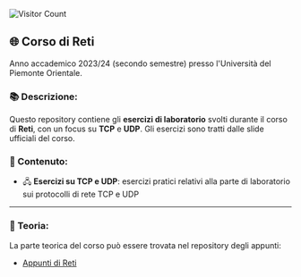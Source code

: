![Visitor Count](https://hits.seeyoufarm.com/api/count/incr/badge.svg?url=https://github.com/AlessandroZappatore/UNIUPO_RETI&count_bg=%2379C83D&title_bg=%23555555&icon=github.svg&icon_color=%23E7E7E7&title=visitors&edge_flat=false)

## 🌐 Corso di **Reti**  
Anno accademico 2023/24 (secondo semestre) presso l'Università del Piemonte Orientale.

### 📚 Descrizione:  
Questo repository contiene gli **esercizi di laboratorio** svolti durante il corso di **Reti**, con un focus su **TCP** e **UDP**. Gli esercizi sono tratti dalle slide ufficiali del corso.

### 📂 Contenuto:  
- 🖧 **Esercizi su TCP e UDP**: esercizi pratici relativi alla parte di laboratorio sui protocolli di rete TCP e UDP  

---

### 📜 Teoria:  
La parte teorica del corso può essere trovata nel repository degli appunti:  
- [Appunti di Reti](https://github.com/AlessandroZappatore/UNIUPO_APPUNTI/tree/556925c0e52bc46600d768aa359082963d7393e7/SECONDO%20ANNO/Reti)
